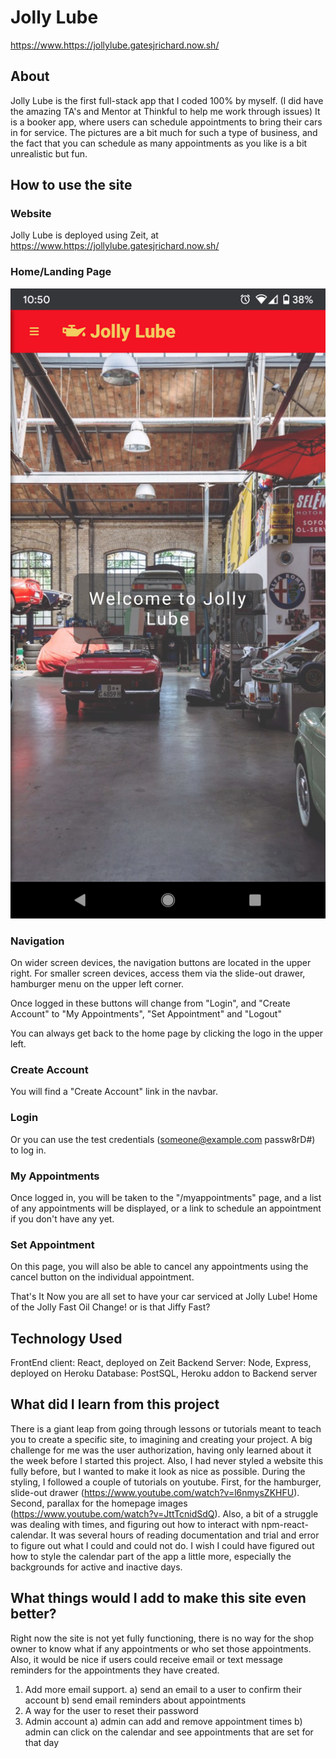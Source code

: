 # Jolly Lube

https://www.https://jollylube.gatesjrichard.now.sh/

## About

Jolly Lube is the first full-stack app that I coded 100% by myself. (I did have the amazing TA's and Mentor at Thinkful to help me work through issues) It is a booker app, where users can schedule appointments to bring their cars in for service. The pictures are a bit much for such a type of business, and the fact that you can schedule as many appointments as you like is a bit unrealistic but fun.

## How to use the site

### Website

Jolly Lube is deployed using Zeit, at https://www.https://jollylube.gatesjrichard.now.sh/

### Home/Landing Page
<img src="./screenShots/landingPage.png" alt="Landing Page">


### Navigation

On wider screen devices, the navigation buttons are located in the upper right. For smaller screen devices, access them via the slide-out drawer, hamburger menu on the upper left corner.

Once logged in these buttons will change from "Login", and "Create Account" to "My Appointments", "Set Appointment" and "Logout"

You can always get back to the home page by clicking the logo in the upper left.

### Create Account
You will find a "Create Account" link in the navbar. 

### Login

Or you can use the test credentials (someone@example.com passw8rD#) to log in.

### My Appointments

Once logged in, you will be taken to the "/myappointments" page, and a list of any appointments will be displayed, or a link to schedule an appointment if you don't have any yet.

### Set Appointment
 
On this page, you will also be able to cancel any appointments using the cancel button on the individual appointment.

That's It Now you are all set to have your car serviced at Jolly Lube! Home of the Jolly Fast Oil Change! or is that Jiffy Fast?

## Technology Used

FrontEnd client: React, deployed on Zeit
Backend Server: Node, Express, deployed on Heroku
Database: PostSQL, Heroku addon to Backend server

## What did I learn from this project

There is a giant leap from going through lessons or tutorials meant to teach you to create a specific site, to imagining and creating your project. A big challenge for me was the user authorization, having only learned about it the week before I started this project. Also, I had never styled a website this fully before, but I wanted to make it look as nice as possible. During the styling, I followed a couple of tutorials on youtube. First, for the hamburger, slide-out drawer (https://www.youtube.com/watch?v=l6nmysZKHFU). Second, parallax for the homepage images (https://www.youtube.com/watch?v=JttTcnidSdQ). Also, a bit of a struggle was dealing with times, and figuring out how to interact with npm-react-calendar. It was several hours of reading documentation and trial and error to figure out what I could and could not do. I wish I could have figured out how to style the calendar part of the app a little more, especially the backgrounds for active and inactive days.


## What things would I add to make this site even better?

Right now the site is not yet fully functioning, there is no way for the shop owner to know what if any appointments or who set those appointments. Also, it would be nice if users could receive email or text message reminders for the appointments they have created.

1) Add more email support.
    a) send an email to a user to confirm their account
    b) send email reminders about appointments
2) A way for the user to reset their password
3) Admin account
    a) admin can add and remove appointment times
    b) admin can click on the calendar and see appointments that are set for that day